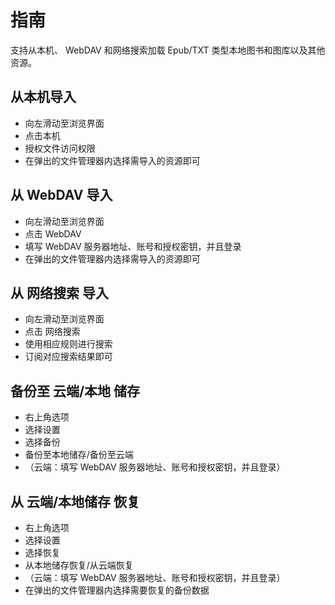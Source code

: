 # 指南

支持从本机、 WebDAV 和网络搜索加载 Epub/TXT 类型本地图书和图库以及其他资源。

## 从本机导入

- 向左滑动至浏览界面
- 点击本机
- 授权文件访问权限
- 在弹出的文件管理器内选择需导入的资源即可

## 从 WebDAV 导入

- 向左滑动至浏览界面
- 点击 WebDAV
- 填写 WebDAV 服务器地址、账号和授权密钥，并且登录
- 在弹出的文件管理器内选择需导入的资源即可

## 从 网络搜索 导入

- 向左滑动至浏览界面
- 点击 网络搜索
- 使用相应规则进行搜索
- 订阅对应搜索结果即可

## 备份至 云端/本地 储存

- 右上角选项
- 选择设置
- 选择备份
- 备份至本地储存/备份至云端
- （云端：填写 WebDAV 服务器地址、账号和授权密钥，并且登录）
## 从 云端/本地储存 恢复

- 右上角选项
- 选择设置
- 选择恢复
- 从本地储存恢复/从云端恢复
- （云端：填写 WebDAV 服务器地址、账号和授权密钥，并且登录）
- 在弹出的文件管理器内选择需要恢复的备份数据
